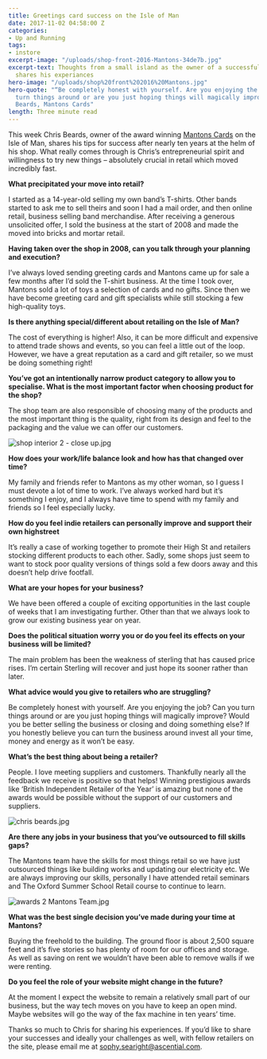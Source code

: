 ```yaml
---
title: Greetings card success on the Isle of Man
date: 2017-11-02 04:58:00 Z
categories:
- Up and Running
tags:
- instore
excerpt-image: "/uploads/shop-front-2016-Mantons-34de7b.jpg"
excerpt-text: Thoughts from a small island as the owner of a successful card shop
  shares his experiances
hero-image: "/uploads/shop%20front%202016%20Mantons.jpg"
hero-quote: "“Be completely honest with yourself. Are you enjoying the job? Can you
  turn things around or are you just hoping things will magically improve?” Chris
  Beards, Mantons Cards"
length: Three minute read
---
```


This week Chris Beards, owner of the award winning [Mantons Cards](http://www.mantonscards.co.uk/) on the Isle of Man, shares his tips for success after nearly ten years at the helm of his shop. What really comes through is Chris’s entrepreneurial spirit and willingness to try new things – absolutely crucial in retail which moved incredibly fast.

**What precipitated your move into retail?**

I started as a 14-year-old selling my own band’s T-shirts. Other bands started to ask me to sell theirs and soon I had a mail order, and then online retail, business selling band merchandise. After receiving a generous unsolicited offer, I sold the business at the start of 2008 and made the moved into bricks and mortar retail.

**Having taken over the shop in 2008, can you talk through your planning and execution?**

I’ve always loved sending greeting cards and Mantons came up for sale a few months after I’d sold the T-shirt business. At the time I took over, Mantons sold a lot of toys a selection of cards and no gifts. Since then we have become greeting card and gift specialists while still stocking a few high-quality toys.

**Is there anything special/different about retailing on the Isle of Man?**

The cost of everything is higher! Also, it can be more difficult and expensive to attend trade shows and events, so you can feel a little out of the loop. However, we have a great reputation as a card and gift retailer, so we must be doing something right!

**You’ve got an intentionally narrow product category to allow you to specialise. What is the most important factor when choosing product for the shop?**

The shop team are also responsible of choosing many of the products and the most important thing is the quality, right from its design and feel to the packaging and the value we can offer our customers.

![shop interior 2 - close up.jpg](/uploads/shop%20interior%202%20-%20close%20up.jpg)

**How does your work/life balance look and how has that changed over time?**

My family and friends refer to Mantons as my other woman, so I guess I must devote a lot of time to work. I’ve always worked hard but it’s something I enjoy, and I always have time to spend with my family and friends so I feel especially lucky.

**How do you feel indie retailers can personally improve and support their own highstreet**

It’s really a case of working together to promote their High St and retailers stocking different products to each other. Sadly, some shops just seem to want to stock poor quality versions of things sold a few doors away and this doesn’t help drive footfall.

**What are your hopes for your business?**

We have been offered a couple of exciting opportunities in the last couple of weeks that I am investigating further. Other than that we always look to grow our existing business year on year.

**Does the political situation worry you or do you feel its effects on your business will be limited?**

The main problem has been the weakness of sterling that has caused price rises. I’m certain Sterling will recover and just hope its sooner rather than later.

**What advice would you give to retailers who are struggling?**

Be completely honest with yourself. Are you enjoying the job? Can you turn things around or are you just hoping things will magically improve? Would you be better selling the business or closing and doing something else? If you honestly believe you can turn the business around invest all your time, money and energy as it won’t be easy.

**What’s the best thing about being a retailer?**

People. I love meeting suppliers and customers. Thankfully nearly all the feedback we receive is positive so that helps! Winning prestigious awards like ‘British Independent Retailer of the Year’ is amazing but none of the awards would be possible without the support of our customers and suppliers.

![chris beards.jpg](/uploads/chris%20beards.jpg)

**Are there any jobs in your business that you’ve outsourced to fill skills gaps?**

The Mantons team have the skills for most things retail so we have just outsourced things like building works and updating our electricity etc. We are always improving our skills, personally I have attended retail seminars and The Oxford Summer School Retail course to continue to learn.

![awards 2 Mantons Team.jpg](/uploads/awards%202%20Mantons%20Team.jpg)

**What was the best single decision you’ve made during your time at Mantons?**

Buying the freehold to the building. The ground floor is about 2,500 square feet and it’s five stories so has plenty of room for our offices and storage. As well as saving on rent we wouldn’t have been able to remove walls if we were renting.

**Do you feel the role of your website might change in the future?**

At the moment I expect the website to remain a relatively small part of our business, but the way tech moves on you have to keep an open mind. Maybe websites will go the way of the fax machine in ten years’ time.

Thanks so much to Chris for sharing his experiences. If you’d like to share your successes and ideally your challenges as well, with fellow retailers on the site, please email me at [sophy.searight@ascential.com](mailto:sophy.searight@ascential.com).